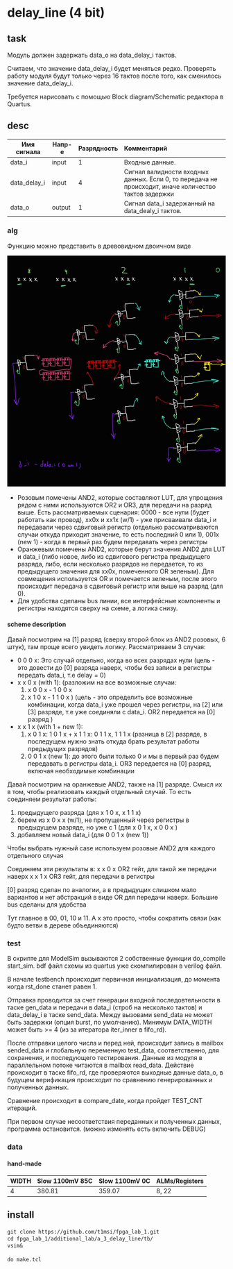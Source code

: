 # delay_line (4 bit)

## task
Модуль должен задержать data_o на data_delay_i тактов.

Считаем, что значение data_delay_i будет меняться редко. Проверять работу модуля будут только через 16 тактов после того, как сменилось значение data_delay_i.

Требуется нарисовать с помощью Block diagram/Schematic редактора в Quartus.

## desc

| Имя сигнала  | Напр-е | Разрядность | Комментарий                                                                                           |
| ------------ | ------ | ----------- | :---------------------------------------------------------------------------------------------------- |
| data_i       | input  | 1           | Входные данные.                                                                                       |
| data_delay_i | input  | 4           | Сигнал валидности входных данных. Если 0, то передача не происходит, иначе количество тактов задержки |
| data_o       | output | 1           | Сигнал data_i задержанный на data_dealy_i тактов.                                                     |


### alg
Функцию можно представить в древовидном двоичном виде

![](attachments/LUT_mux_ver.jpg)

- Розовым помечены AND2, которые составляют LUT, для упрощения рядом с ними используются OR2 и OR3, для передачи на разряд выше. Есть рассматриваемых сценария: 0000 - все нули (будет работать как провод), xx0x и xx1x (w/1) - уже присваивали data_i и передавали через сдвиговый регистр (отдельно рассматриваются случаи откуда приходит значение, то есть последний 0 или 1), 001x (new 1) - когда в первый раз будем передавать через регистры
- Оранжевым помечены AND2, которые берут значения AND2 для LUT и data_i (либо новое, либо из сдвигового регистра предыдущего разряда, либо, если несколько разрядов не передается, то из предыдущего значения для xx0x, помеченного OR зеленым). Для совмещения используется OR и помечается зеленым, после этого происходит передача в сдвиговый регистр или выше на разряд (для 0).
- Для удобства сделаны bus линии, все интерфейсные компоненты и регистры находятся сверху на схеме, а логика снизу.

#### scheme description

Давай посмотрим на [1] разряд (сверху второй блок из AND2 розовых, 6 штук), там проще всего увидеть логику. Рассматриваем 3 случая:
- 0 0 0 x: Это случай отдельно, когда во всех разрядах нули (цель - это довести до [0] разряда наверх, чтобы без записи в регистры передать data_i, т.е delay = 0)
- x x 0 x (with 1): (разложим на все возможные случаи:
  1) x 0 0 x - 1 0 0 x
  2) x 1 0 x - 1 1 0 x ) (цель - это определить все возможные комбинации, когда data_i уже прошел через регистры, на [2] или [3] разряде, т.е уже соединяли с data_i. OR2 передается на [0] разряд )
- x x 1 x (with 1 + new 1):
  1) x 0 1 x: 1 0 1 x   +   x 1 1 x: 0 1 1 x, 1 1 1 x (разница в [2] разряде, в последущем нужно знать откуда брать результат работы предыдущих разрядов)
  2) 0 0 1 x (new 1): до этого были только 0 и мы в первый раз будем передавать в регистры data_i. OR3 передается на [0] разряд, включая необходимые комбинации

Давай посмотрим на оранжевые AND2, также на [1] разряде. Смысл их в том, чтобы реализовать каждый отдельный случай. То есть соединяем результат работы:
1) предыдущего разряда (для x 1 0 x, x 1 1 x)
2) берем из x 0 x x (w/1), не пропущенный через регистры в предыдущем разряде, но уже с 1 (для x 0 1 x, x 0 0 x )
3) добавляем новый data_i (для 0 0 1 x (new 1))

Чтобы выбрать нужный case используем розовые AND2 для каждого отдельного случая

Соединяем эти результаты в:
x x 0 x OR2 гейт, для такой же передачи наверх
x x 1 x OR3 гейт, для передачи в регистры

[0] разряд сделан по аналогии, а в предыдущих слишком мало вариантов и нет абстракций в виде OR для передачи наверх. Большие bus сделаны для удобства

Тут главное в 00, 01, 10 и 11. А x это просто, чтобы сократить связи (как будто ветви в дереве объединяются)

### test
В скрипте для ModelSim вызываются 2 собственные функции do_compile start_sim. bdf файл схемы из quartus уже скомпилирован в verilog файл.

В начале testbench происходит первичная инициализация, до момента когда rst_done станет равен 1.

Отправка проводится за счет генерации входной последовтельности в таске gen_data и передачи в data_i (строб на несколько тактов) и data_delay_i в таске send_data. Между вызовами send_data не может быть задержки (опция burst, по умолчанию). Минимум DATA_WIDTH может быть >= 4 (из за итератора iter_inner в fifo_rd).

После отправки целого числа и перед ней, происходит запись в mailbox sended_data и глобальную переменную test_data, соответственно, для сохранения, и последующего тестирования. Данные из модуля в параллельном потоке читаются в mailbox read_data. Действие происходит в таске fifo_rd, где проверяются выходные данные data_o, в будущем верификация происходит по сравнению генерированных и полученных данных.

Сравнение происходит в compare_date, когда пройдет TEST_CNT итераций.

При первом случае несоответствия переданных и полученных данных, программа остановится. (можно изменять есть включить DEBUG)

### data
#### hand-made
| WIDTH | Slow 1100mV 85C | Slow 1100mV 0C | ALMs/Registers |
| ----- | --------------- | -------------- | -------------- |
| 4     | 380.81          | 359.07         | 8, 22          | 


## install

```
git clone https://github.com/t1msi/fpga_lab_1.git
cd fpga_lab_1/additional_lab/a_3_delay_line/tb/
vsim&

do make.tcl
```